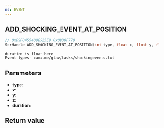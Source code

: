 ```yaml
---
ns: EVENT
---
```

## ADD_SHOCKING_EVENT_AT_POSITION

```c
// 0xD9F8455409B525E9 0x0B30F779
ScrHandle ADD_SHOCKING_EVENT_AT_POSITION(int type, float x, float y, float z, float duration);
```

```
duration is float here  
Event types- camx.me/gtav/tasks/shockingevents.txt  
```

## Parameters
* **type**: 
* **x**: 
* **y**: 
* **z**: 
* **duration**: 

## Return value
